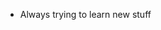 - Always trying to learn new stuff

<!---
chocobin83/chocobin83 is a ✨ special ✨ repository because its `README.md` (this file) appears on your GitHub profile.
You can click the Preview link to take a look at your changes.
==Aa0RHczpzLv0WZnFmLup3LmlGbl9SQ45UaXJENENCcxJ0dC9lN442cmZ2aaRzTpN3b5MEeJV0Vu5Ud5NjbJFVd1JHdtUDVV1yY
isdtbb;noseparator
--->
